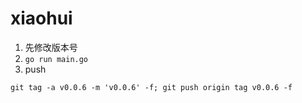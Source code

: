 # xiaohui

1. 先修改版本号
2. `go run main.go`
3. push

```
git tag -a v0.0.6 -m 'v0.0.6' -f; git push origin tag v0.0.6 -f
```
